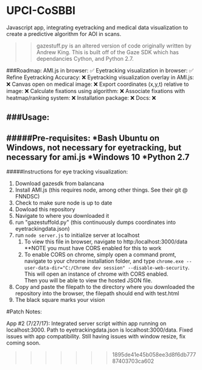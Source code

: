 ﻿# UPCI-CoSBBI
Javascript app, integrating eyetracking and medical data visualization to create a predictive algorithm for AOI in scans. 

>>gazestuff.py is an altered version of code originally written by Andrew King.  This is built off of the Gaze SDK which has dependancies Cython,
and Python 2.7. 

###Roadmap:
AMI.js in browser:  ✅
Eyetracking visualization in browser: ✅
Refine Eyetracking Accuracy:  ❌
Eyetracking visualization overlay in AMI.js:  ❌
Canvas open on medical image:  ❌
Export coordinates (x,y,t) relative to image:  ❌ 
Calculate fixations using algorithm:  ❌
Associate fixations with heatmap/ranking system:  ❌
Installation package:  ❌
Docs: ❌

###Usage:
-----------------------------------
#####Pre-requisites:
*Bash Ubuntu on Windows, not necessary for eyetracking, but necessary for ami.js
*Windows 10
*Python 2.7
-----------------------------------
#####Instructions for eye tracking visualization:
1. Download gazesdk from balancana
1. Install AMI.js (this requires node, among other things.  See their git @ FNNDSC)
1. Check to make sure node is up to date
1. Dowload this repository
1. Navigate to where you downloaded it
1. run "gazestuffold.py" (this continuously dumps coordinates into eyetrackingdata.json)
1. run `node server.js` to initialize server at localhost
    1. To view this file in browser, navigate to http:/localhost:3000/data **NOTE you must have CORS enabled for this to work
    1. To enable CORS on chrome, simply open a command promt, navigate to your chrome installation folder, and type `chrome.exe --user-data-dir="C:/Chrome dev session" --disable-web-security`.  This will open an instance of chrome with CORS enabled.  
    Then you will be able to view the hosted JSON file.
1. Copy and paste the filepath to the directory where you downloaded the repository into the browser, the filepath should end with test.html
1. The black square marks your vision

#Patch Notes:

App #2 (7/27/17):  Integrated server script within app running on localhost:3000.  Path to eyetrackingdata.json is localhost:3000/data.  Fixed issues with app compatibility.  Still having issues with window resize, fix coming soon.





>>>>>>> 1895de41e45b058ee3d8f6db77787403703ca602
